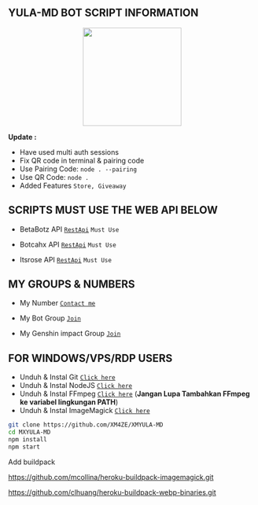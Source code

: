 ## YULA-MD BOT SCRIPT INFORMATION

<div id="header" align="center">
  <img src="https://github.com/XM4ZE/DATABASE/blob/master/wallpaper/3d2470d056100ddb151b3bb30f9ec277_2149578633960802861.gif?raw=true" width="200" height="200"/>
</div>

**Update :**
- Have used multi auth sessions 
- Fix QR code in terminal & pairing code
- Use Pairing Code: ```node . --pairing```
- Use QR Code: ```node .```
- Added Features ```Store, Giveaway```

 ## SCRIPTS MUST USE THE WEB API BELOW
  
- BetaBotz API [`RestApi`](https://api.betabotz.eu.org) ```Must Use```
  
- Botcahx API [`RestApi`](https://api.botcahx.eu.org) ```Must Use```

- Itsrose API [`RestApi`](https://docs.itsrose.life) ```Must Use```

## MY GROUPS & NUMBERS
- My Number [`Contact me`](https://wa.me/6281283516246)

- My Bot Group [`Join`](https://chat.whatsapp.com/FJRtTzRKxP8A2wT6fcCW3s)

- My Genshin impact Group [`Join`](https://chat.whatsapp.com/LZCnnSQFPkF3C6zrDcH5n8)

## FOR WINDOWS/VPS/RDP USERS

* Unduh & Instal Git [`Click here`](https://git-scm.com/downloads)
* Unduh & Instal NodeJS [`Click here`](https://nodejs.org/en/download)
* Unduh & Instal FFmpeg [`Click here`](https://ffmpeg.org/download.html) (**Jangan Lupa Tambahkan FFmpeg ke variabel lingkungan PATH**)
* Unduh & Instal ImageMagick [`Click here`](https://imagemagick.org/script/download.php)

```bash
git clone https://github.com/XM4ZE/XMYULA-MD
cd MXYULA-MD
npm install
npm start
```


Add buildpack

https://github.com/mcollina/heroku-buildpack-imagemagick.git

https://github.com/clhuang/heroku-buildpack-webp-binaries.git


